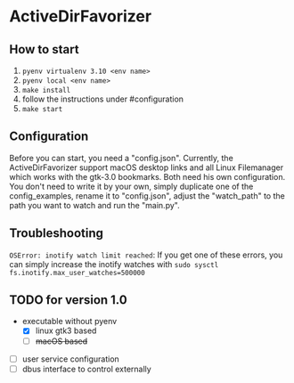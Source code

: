 # ActiveDirFavorizer

## How to start

1. `pyenv virtualenv 3.10 <env name>`
2. `pyenv local <env name>`
3. `make install`
4. follow the instructions under #configuration
5. `make start`

## Configuration
Before you can start, you need a "config.json". Currently, the ActiveDirFavorizer support macOS
desktop links and all Linux Filemanager which works with the gtk-3.0 bookmarks. Both need his own configuration. 
You don't need to write it by your own, simply duplicate one of the config_examples, rename it to "config.json", 
adjust the "watch_path" to the path you want to watch and run the "main.py".

## Troubleshooting
`OSError: inotify watch limit reached`: If you get one of these errors, you can simply increase the inotify watches with 
`sudo sysctl fs.inotify.max_user_watches=500000` 
 

## TODO for version 1.0

- executable without pyenv
  - [x] linux gtk3 based
  - [ ] ~~macOS based~~
- [ ] user service configuration
- [ ] dbus interface to control externally 